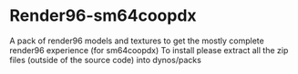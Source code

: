 # Render96-sm64coopdx
A pack of render96 models and textures to get the mostly complete render96 experience (for sm64coopdx)
To install please extract all the zip files (outside of the source code) into dynos/packs
